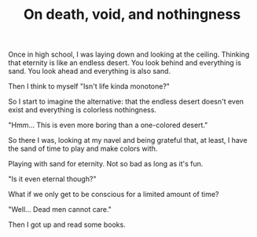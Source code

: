 ﻿---
layout: post
title: "On death, void, and nothingness"
---

Once in high school, I was laying down and looking at the ceiling. Thinking that eternity is like an endless desert. You look behind and everything is sand. You look ahead and everything is also sand.

Then I think to myself "Isn't life kinda monotone?"

So I start to imagine the alternative: that the endless desert doesn't even exist and everything is colorless nothingness.

"Hmm... This is even more boring than a one-colored desert."

So there I was, looking at my navel and being grateful that, at least, I have the sand of time to play and make colors with.

Playing with sand for eternity. Not so bad as long as it's fun.

"Is it even eternal though?"

What if we only get to be conscious for a limited amount of time?

"Well... Dead men cannot care."

Then I got up and read some books.